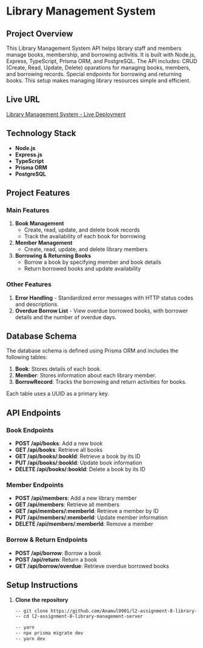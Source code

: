 # Library Management System

## Project Overview
This Library Management System API helps library staff and members manage books, membership, and borrowing activitis. It is built with Node.js, Express, TypeScript, Prisma ORM, and PostgreSQL. The API includes:
CRUD (Create, Read, Update, Delete) oparations for managing books, members, and borrowing records.
Special endpoints for borrowing and returning books.
This setup makes managing library resources simple and efficient.

## Live URL
[Library Management System - Live Deployment](https://l2-a8-ser.vercel.app/)

## Technology Stack
- **Node.js** 
- **Express.js** 
- **TypeScript** 
- **Prisma ORM** 
- **PostgreSQL** 

## Project Features
### Main Features
1. **Book Management**
   - Create, read, update, and delete book records
   - Track the availability of each book for borrowing
2. **Member Management**
   - Create, read, update, and delete library members
3. **Borrowing & Returning Books**
   - Borrow a book by specifying member and book details
   - Return borrowed books and update availability

### Other Features
1. **Error Handling** - Standardized error messages with HTTP status codes and descriptions.
2. **Overdue Borrow List** - View overdue borrowed books, with borrower details and the number of overdue days.

## Database Schema
The database schema is defined using Prisma ORM and includes the following tables:
1. **Book**: Stores details of each book.
2. **Member**: Stores information about each library member.
3. **BorrowRecord**: Tracks the borrowing and return activities for books.

Each table uses a UUID as a primary key.

## API Endpoints
### Book Endpoints
- **POST /api/books**: Add a new book
- **GET /api/books**: Retrieve all books
- **GET /api/books/:bookId**: Retrieve a book by its ID
- **PUT /api/books/:bookId**: Update book information
- **DELETE /api/books/:bookId**: Delete a book by its ID

### Member Endpoints
- **POST /api/members**: Add a new library member
- **GET /api/members**: Retrieve all members
- **GET /api/members/:memberId**: Retrieve a member by ID
- **PUT /api/members/:memberId**: Update member information
- **DELETE /api/members/:memberId**: Remove a member

### Borrow & Return Endpoints
- **POST /api/borrow**: Borrow a book
- **POST /api/return**: Return a book
- **GET /api/borrow/overdue**: Retrieve overdue borrowed books

## Setup Instructions
1. **Clone the repository**
   ```bash
   -- git clone https://github.com/Anamul9901/l2-assignment-8-library-management-server.git
   -- cd l2-assignment-8-library-management-server

   -- yarn
   -- npx prisma migrate dev
   -- yarn dev
